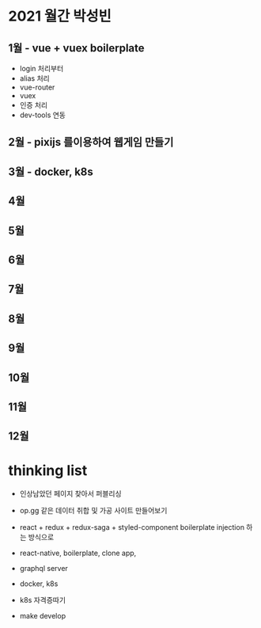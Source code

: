 # 2021 월간 박성빈

## 1월 - vue + vuex boilerplate
- login 처리부터
- alias 처리
- vue-router
- vuex
- 인증 처리
- dev-tools 연동

## 2월 - pixijs 를이용하여 웹게임 만들기


## 3월 - docker, k8s

## 4월

## 5월

## 6월

## 7월

## 8월

## 9월

## 10월

## 11월

## 12월

# thinking list
- 인상남았던 페이지 찾아서 퍼블리싱
- op.gg 같은 데이터 취합 및 가공 사이트 만들어보기
- react + redux + redux-saga + styled-component boilerplate injection 하는 방식으로
- react-native, boilerplate, clone app, 
- graphql server
- docker, k8s
- k8s 자격증따기

- make develop